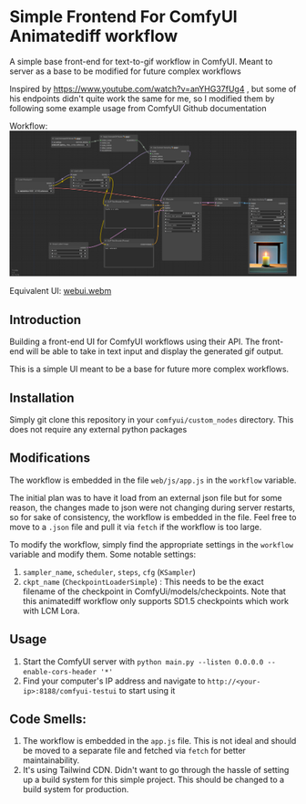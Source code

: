 # Simple Frontend For ComfyUI Animatediff workflow

A simple base front-end for text-to-gif workflow in ComfyUI. Meant to server as a base to be modified for future complex workflows

Inspired by https://www.youtube.com/watch?v=anYHG37fUg4 , but some of his endpoints didn't quite work the same for me, so I modified them by following some example usage from ComfyUI Github documentation

Workflow:
<img src="workflow.png">

Equivalent UI:
[webui.webm](https://github.com/sangeet/customui-animatediff/assets/346858/35548220-3f3c-46e4-a568-320f95036274)


## Introduction
Building a front-end UI for ComfyUI workflows using their API.
The front-end will be able to take in text input and display the generated gif output.

This is a simple UI meant to be a base for future more complex workflows.

## Installation

Simply git clone this repository in your `comfyui/custom_nodes` directory.
This does not require any external python packages

## Modifications

The workflow is embedded in the file `web/js/app.js` in the `workflow` variable.

The initial plan was to have it load from an external json file but for some reason, the changes made to json were not changing during server restarts, so for sake of consistency, the workflow is embedded in the file.
Feel free to move to a `.json` file and pull it via `fetch` if the workflow is too large.

To modify the workflow, simply find the appropriate settings in the `workflow` variable and modify them.
Some notable settings:

1. `sampler_name`, `scheduler`, `steps`, `cfg` (`KSampler`)
2. `ckpt_name` (`CheckpointLoaderSimple`) : This needs to be the exact filename of the checkpoint in ComfyUi/models/checkpoints. Note that this animatediff workflow only supports SD1.5 checkpoints which work with LCM Lora.

## Usage
1. Start the ComfyUI server with `python main.py --listen 0.0.0.0 --enable-cors-header '*'`
2. Find your computer's IP address and navigate to `http://<your-ip>:8188/comfyui-testui` to start using it

## Code Smells:

1. The workflow is embedded in the `app.js` file. This is not ideal and should be moved to a separate file and fetched via `fetch` for better maintainability.
2. It's using Tailwind CDN. Didn't want to go through the hassle of setting up a build system for this simple project. This should be changed to a build system for production.
